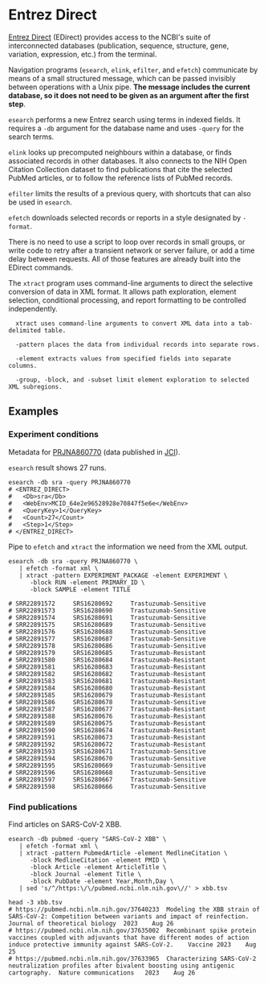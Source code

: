 # Entrez Direct

[Entrez Direct](https://www.ncbi.nlm.nih.gov/books/NBK179288/) (EDirect)
provides access to the NCBI's suite of interconnected databases (publication,
sequence, structure, gene, variation, expression, etc.) from the terminal.

Navigation programs (`esearch`, `elink`, `efilter`, and `efetch`) communicate
by means of a small structured message, which can be passed invisibly between
operations with a Unix pipe. **The message includes the current database, so it
does not need to be given as an argument after the first step**.

`esearch` performs a new Entrez search using terms in indexed fields. It
requires a `-db` argument for the database name and uses `-query` for the
search terms.

`elink` looks up precomputed neighbours within a database, or finds associated
records in other databases. It also connects to the NIH Open Citation
Collection dataset to find publications that cite the selected PubMed articles,
or to follow the reference lists of PubMed records.

`efilter` limits the results of a previous query, with shortcuts that can also
be used in `esearch`.

`efetch` downloads selected records or reports in a style designated by
`-format`.

There is no need to use a script to loop over records in small groups, or write
code to retry after a transient network or server failure, or add a time delay
between requests. All of those features are already built into the EDirect
commands.

The `xtract` program uses command-line arguments to direct the selective
conversion of data in XML format. It allows path exploration, element
selection, conditional processing, and report formatting to be controlled
independently.

```
  xtract uses command-line arguments to convert XML data into a tab-delimited table.

  -pattern places the data from individual records into separate rows.

  -element extracts values from specified fields into separate columns.

  -group, -block, and -subset limit element exploration to selected XML subregions.
```

## Examples

### Experiment conditions

Metadata for [PRJNA860770](https://www.ncbi.nlm.nih.gov/bioproject/860770)
(data published in [JCI](https://www.jci.org/articles/view/164428)).

`esearch` result shows 27 runs.

```console
esearch -db sra -query PRJNA860770
# <ENTREZ_DIRECT>
#   <Db>sra</Db>
#   <WebEnv>MCID_64e2e96528928e70847f5e6e</WebEnv>
#   <QueryKey>1</QueryKey>
#   <Count>27</Count>
#   <Step>1</Step>
# </ENTREZ_DIRECT>
```

Pipe to `efetch` and `xtract` the information we need from the XML output.

```console
esearch -db sra -query PRJNA860770 \
   | efetch -format xml \
   | xtract -pattern EXPERIMENT_PACKAGE -element EXPERIMENT \
      -block RUN -element PRIMARY_ID \
      -block SAMPLE -element TITLE

# SRR22891572     SRS16280692     Trastuzumab-Sensitive
# SRR22891573     SRS16280690     Trastuzumab-Sensitive
# SRR22891574     SRS16280691     Trastuzumab-Sensitive
# SRR22891575     SRS16280689     Trastuzumab-Sensitive
# SRR22891576     SRS16280688     Trastuzumab-Sensitive
# SRR22891577     SRS16280687     Trastuzumab-Sensitive
# SRR22891578     SRS16280686     Trastuzumab-Sensitive
# SRR22891579     SRS16280685     Trastuzumab-Resistant
# SRR22891580     SRS16280684     Trastuzumab-Resistant
# SRR22891581     SRS16280683     Trastuzumab-Resistant
# SRR22891582     SRS16280682     Trastuzumab-Resistant
# SRR22891583     SRS16280681     Trastuzumab-Resistant
# SRR22891584     SRS16280680     Trastuzumab-Resistant
# SRR22891585     SRS16280679     Trastuzumab-Resistant
# SRR22891586     SRS16280678     Trastuzumab-Sensitive
# SRR22891587     SRS16280677     Trastuzumab-Resistant
# SRR22891588     SRS16280676     Trastuzumab-Resistant
# SRR22891589     SRS16280675     Trastuzumab-Resistant
# SRR22891590     SRS16280674     Trastuzumab-Resistant
# SRR22891591     SRS16280673     Trastuzumab-Resistant
# SRR22891592     SRS16280672     Trastuzumab-Resistant
# SRR22891593     SRS16280671     Trastuzumab-Sensitive
# SRR22891594     SRS16280670     Trastuzumab-Sensitive
# SRR22891595     SRS16280669     Trastuzumab-Sensitive
# SRR22891596     SRS16280668     Trastuzumab-Sensitive
# SRR22891597     SRS16280667     Trastuzumab-Sensitive
# SRR22891598     SRS16280666     Trastuzumab-Sensitive
```

### Find publications

Find articles on SARS-CoV-2 XBB.

```console
esearch -db pubmed -query "SARS-CoV-2 XBB" \
   | efetch -format xml \
   | xtract -pattern PubmedArticle -element MedlineCitation \
      -block MedlineCitation -element PMID \
      -block Article -element ArticleTitle \
      -block Journal -element Title \
      -block PubDate -element Year,Month,Day \
   | sed 's/^/https:\/\/pubmed.ncbi.nlm.nih.gov\//' > xbb.tsv

head -3 xbb.tsv
# https://pubmed.ncbi.nlm.nih.gov/37640233	Modeling the XBB strain of SARS-CoV-2: Competition between variants and impact of reinfection.	Journal of theoretical biology	2023	Aug	26
# https://pubmed.ncbi.nlm.nih.gov/37635002	Recombinant spike protein vaccines coupled with adjuvants that have different modes of action induce protective immunity against SARS-CoV-2.	Vaccine	2023	Aug	25
# https://pubmed.ncbi.nlm.nih.gov/37633965	Characterizing SARS-CoV-2 neutralization profiles after bivalent boosting using antigenic cartography.	Nature communications	2023	Aug	26
```
